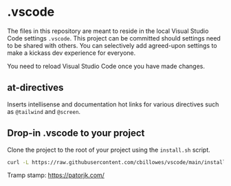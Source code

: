 # .vscode

The files in this repository are meant to reside in the local Visual Studio Code settings `.vscode`.
This project can be committed should settings need to be shared with others.
You can selectively add agreed-upon settings to make a kickass dev experience for everyone. 

You need to reload Visual Studio Code once you have made changes.

## at-directives

Inserts intellisense and documentation hot links for various directives such as `@tailwind` and `@screen`. 

## Drop-in .vscode to your project

Clone the project to the root of your project using the `install.sh` script.

```bash
curl -L https://raw.githubusercontent.com/cbillowes/vscode/main/install.sh | bash
```

Tramp stamp: https://patorjk.com/
